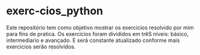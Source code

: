 # exerc-cios_python
Este repositório tem como objetivo mostrar os exercicios resolvido por mim para fins de pratica. 
Os exercícios foram divididos em trêS níveis: básico, intermediario e avançado. 
E será constante atualizado conforme mais exercicios serão resolvidos.
